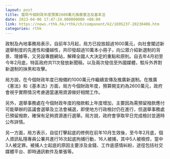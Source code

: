 ```yaml
---
layout: post
title: 當局今個財政年度預算2600萬元推廣憲法及基本法
date: 2023-04-06 17:47:24.000000000 +08:00
link: https://news.rthk.hk/rthk/ch/component/k2/1695237-20230406.htm
categories: rthk
---
```


政制及內地事務局表示，自前年3月起，局方已投放超過1600萬元，向社會闡述新選舉制度的先進性和優越性，共印發超過10萬本小冊子，向公眾介紹新選制的背景、理據等，又另設專題網站，解釋全國人大決定的重點和原則。自去年4月初至今年2月底，特區政府共11次發放新聞稿，以及兩次發信至外國媒體，駁斥外界對新選制的抹黑和攻擊。

局方說，在今個財政年度已撥備約1000萬元作繼續宣傳及推廣新選制。在推廣《憲法》和《基本法》方面，局方今個財政年度，預算開支約為2600萬元，政府會視乎實際情況考慮適當運用資源做好相關工作。

另外，選舉事務處在今個財政年度的撥款較上年度增加，主要因為需預留撥款應付可能舉辦的區議會選舉及立法會補選，即使地方行政檢討仍在進行，但選舉事務處已預留撥款，確保有足夠資源進行選舉。局方說，政府會爭取早日完成檢討並適時公布詳情。

另一方面，局方表示，自從打擊起底的修例在前年10月生效後，至今年2月底，個人資訊私隱專員公署共進行16次起底拘捕行動，16人被捕，其中5人被檢控，當中3人被定罪。被捕人士起底的原因主要涉及金錢、工作底感情糾紛，途徑包括社交媒體平台、即時通訊軟件及單張等。
